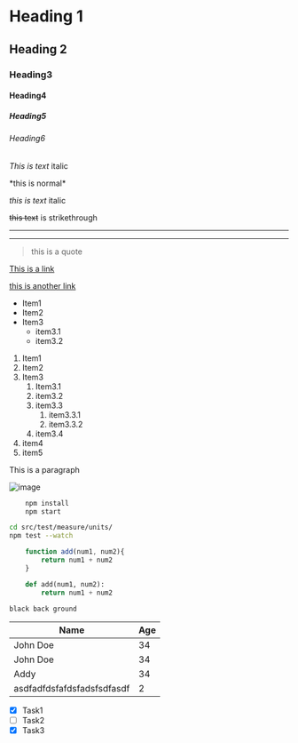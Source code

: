 # Heading 1

## Heading 2

### Heading3

#### Heading4

##### Heading5

###### Heading6


*This is text* italic

\*this is normal\* 

_this is text_ italic


~~this text~~ is strikethrough

<!--Horizontal rule-->

---
___

<!--Blockquote-->
> this is a quote

<!-- Links-->
[This is a link](http://google.com)

[this is another link](http://google.com "google")

<!--UL-->
* Item1
* Item2
* Item3
  * item3.1
  * item3.2
  

<!--OL-->
1. Item1
2. Item2
3. Item3
   1. Item3.1
   2. item3.2
   3. item3.3
      1. item3.3.1
      2. item3.3.2
   4. item3.4
4. item4
5. item5
   
<!--Inline code block-->

<p>This is a paragraph</p>

<!--Image-->

![image](https://www.google.com/images/branding/googlelogo/1x/googlelogo_color_272x92dp.png)


<!--Github markdown-->

```bash
    npm install 
    npm start
```

```bash
cd src/test/measure/units/
npm test --watch
```






```javascript
    function add(num1, num2){
        return num1 + num2
    }
```

```python
    def add(num1, num2):
        return num1 + num2
```



~~~
black back ground
~~~

<!--Table-->

| Name     | Age    |
| -------  | ------ |
| John Doe |  34    |
| John Doe | 34|
|Addy|34|
|asdfadfdsfafdsfadsfsdfasdf|2|

<!--Task list-->
* [x] Task1
* [ ] Task2
* [x] Task3
